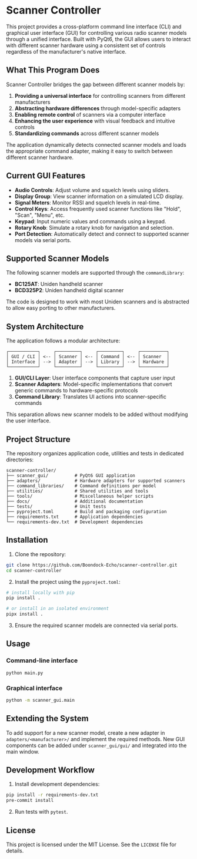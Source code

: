 # Scanner Controller

This project provides a cross-platform command line interface (CLI) and graphical user interface (GUI) for controlling various radio scanner models through a unified interface. Built with PyQt6, the GUI allows users to interact with different scanner hardware using a consistent set of controls regardless of the manufacturer's native interface.

## What This Program Does

Scanner Controller bridges the gap between different scanner models by:

1. **Providing a universal interface** for controlling scanners from different manufacturers
2. **Abstracting hardware differences** through model-specific adapters
3. **Enabling remote control** of scanners via a computer interface
4. **Enhancing the user experience** with visual feedback and intuitive controls
5. **Standardizing commands** across different scanner models

The application dynamically detects connected scanner models and loads the appropriate command adapter, making it easy to switch between different scanner hardware.

## Current GUI Features

- **Audio Controls**: Adjust volume and squelch levels using sliders.
- **Display Group**: View scanner information on a simulated LCD display.
- **Signal Meters**: Monitor RSSI and squelch levels in real-time.
- **Control Keys**: Access frequently used scanner functions like "Hold", "Scan", "Menu", etc.
- **Keypad**: Input numeric values and commands using a keypad.
- **Rotary Knob**: Simulate a rotary knob for navigation and selection.
- **Port Detection**: Automatically detect and connect to supported scanner models via serial ports.

## Supported Scanner Models

The following scanner models are supported through the `commandLibrary`:

- **BC125AT**: Uniden handheld scanner
- **BCD325P2**: Uniden handheld digital scanner

The code is designed to work with most Uniden scanners and is abstracted to allow easy porting to other manufacturers.

## System Architecture

The application follows a modular architecture:

```
┌───────────┐     ┌─────────┐     ┌─────────┐     ┌──────────┐
│ GUI / CLI │ <-- │ Scanner │ <-- │ Command │ <-- │ Scanner  │
│ Interface │ --> │ Adapter │ --> │ Library │ --> │ Hardware │
└───────────┘     └─────────┘     └─────────┘     └──────────┘
```

1. **GUI/CLI Layer**: User interface components that capture user input
2. **Scanner Adapters**: Model-specific implementations that convert generic commands to hardware-specific protocols
3. **Command Library**: Translates UI actions into scanner-specific commands

This separation allows new scanner models to be added without modifying the user interface.

## Project Structure

The repository organizes application code, utilities and tests in dedicated directories:

```text
scanner-controller/
├── scanner_gui/          # PyQt6 GUI application
├── adapters/             # Hardware adapters for supported scanners
├── command_libraries/    # Command definitions per model
├── utilities/            # Shared utilities and tools
├── tools/                # Miscellaneous helper scripts
├── docs/                 # Additional documentation
├── tests/                # Unit tests
├── pyproject.toml        # Build and packaging configuration
├── requirements.txt      # Application dependencies
└── requirements-dev.txt  # Development dependencies
```

## Installation

1. Clone the repository:

```bash
git clone https://github.com/Boondock-Echo/scanner-controller.git
cd scanner-controller
```

2. Install the project using the `pyproject.toml`:

```bash
# install locally with pip
pip install .

# or install in an isolated environment
pipx install .
```

3. Ensure the required scanner models are connected via serial ports.

## Usage

### Command-line interface

```bash
python main.py
```

### Graphical interface

```bash
python -m scanner_gui.main
```

## Extending the System

To add support for a new scanner model, create a new adapter in `adapters/<manufacturer>/` and implement the required methods. New GUI components can be added under `scanner_gui/gui/` and integrated into the main window.

## Development Workflow

1. Install development dependencies:

```bash
pip install -r requirements-dev.txt
pre-commit install
```

2. Run tests with `pytest`.

## License

This project is licensed under the MIT License. See the `LICENSE` file for details.
